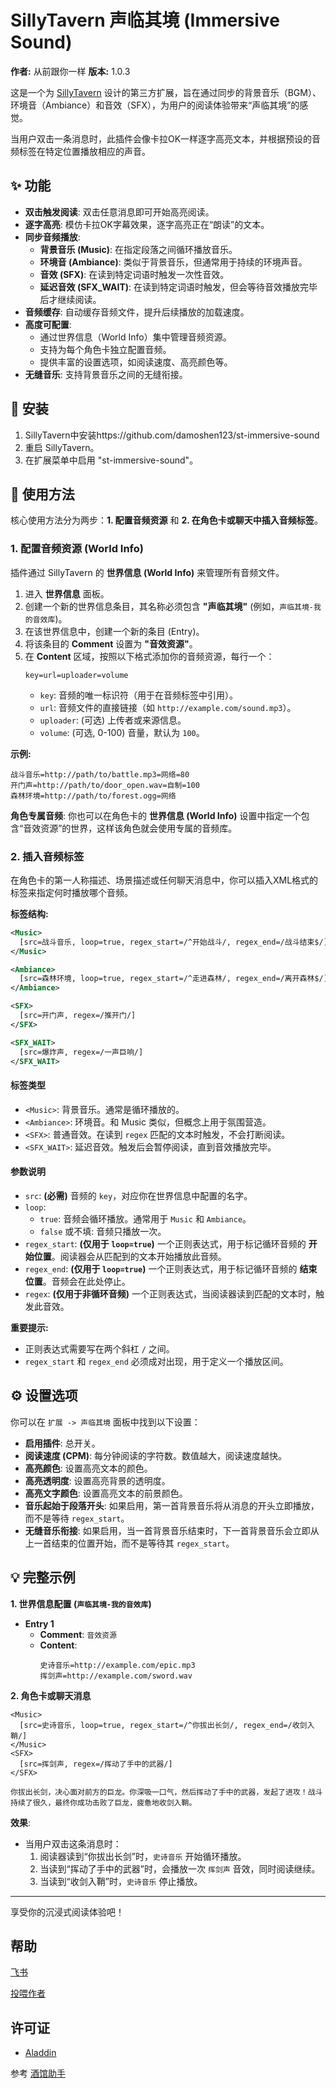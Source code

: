 # SillyTavern 声临其境 (Immersive Sound)

**作者:** 从前跟你一样
**版本:** 1.0.3

这是一个为 [SillyTavern](https://github.com/SillyTavern/SillyTavern) 设计的第三方扩展，旨在通过同步的背景音乐（BGM）、环境音（Ambiance）和音效（SFX），为用户的阅读体验带来“声临其境”的感觉。

当用户双击一条消息时，此插件会像卡拉OK一样逐字高亮文本，并根据预设的音频标签在特定位置播放相应的声音。

## ✨ 功能

- **双击触发阅读**: 双击任意消息即可开始高亮阅读。
- **逐字高亮**: 模仿卡拉OK字幕效果，逐字高亮正在“朗读”的文本。
- **同步音频播放**:
    - **背景音乐 (Music)**: 在指定段落之间循环播放音乐。
    - **环境音 (Ambiance)**: 类似于背景音乐，但通常用于持续的环境声音。
    - **音效 (SFX)**: 在读到特定词语时触发一次性音效。
    - **延迟音效 (SFX_WAIT)**: 在读到特定词语时触发，但会等待音效播放完毕后才继续阅读。
- **音频缓存**: 自动缓存音频文件，提升后续播放的加载速度。
- **高度可配置**:
    - 通过世界信息（World Info）集中管理音频资源。
    - 支持为每个角色卡独立配置音频。
    - 提供丰富的设置选项，如阅读速度、高亮颜色等。
- **无缝音乐**: 支持背景音乐之间的无缝衔接。

## 🚀 安装

1.  SillyTavern中安装https://github.com/damoshen123/st-immersive-sound
2.  重启 SillyTavern。
3.  在扩展菜单中启用 "st-immersive-sound"。

## 📖 使用方法

核心使用方法分为两步：**1. 配置音频资源** 和 **2. 在角色卡或聊天中插入音频标签**。

### 1. 配置音频资源 (World Info)

插件通过 SillyTavern 的 **世界信息 (World Info)** 来管理所有音频文件。

1.  进入 **世界信息** 面板。
2.  创建一个新的世界信息条目，其名称必须包含 **"声临其境"** (例如，`声临其境-我的音效库`)。
3.  在该世界信息中，创建一个新的条目 (Entry)。
4.  将该条目的 **Comment** 设置为 **"音效资源"**。
5.  在 **Content** 区域，按照以下格式添加你的音频资源，每行一个：
    ```
    key=url=uploader=volume
    ```
    - `key`: 音频的唯一标识符（用于在音频标签中引用）。
    - `url`: 音频文件的直接链接（如 `http://example.com/sound.mp3`）。
    - `uploader`: (可选) 上传者或来源信息。
    - `volume`: (可选, 0-100) 音量，默认为 `100`。

**示例:**
```
战斗音乐=http://path/to/battle.mp3=网络=80
开门声=http://path/to/door_open.wav=自制=100
森林环境=http://path/to/forest.ogg=网络
```

**角色专属音频**: 你也可以在角色卡的 **世界信息 (World Info)** 设置中指定一个包含“音效资源”的世界，这样该角色就会使用专属的音频库。

### 2. 插入音频标签

在角色卡的第一人称描述、场景描述或任何聊天消息中，你可以插入XML格式的标签来指定何时播放哪个音频。

**标签结构:**

```xml
<Music>
  [src=战斗音乐, loop=true, regex_start=/^开始战斗/, regex_end=/战斗结束$/]
</Music>

<Ambiance>
  [src=森林环境, loop=true, regex_start=/^走进森林/, regex_end=/离开森林$/]
</Ambiance>

<SFX>
  [src=开门声, regex=/推开门/]
</SFX>

<SFX_WAIT>
  [src=爆炸声, regex=/一声巨响/]
</SFX_WAIT>
```

#### 标签类型

-   `<Music>`: 背景音乐。通常是循环播放的。
-   `<Ambiance>`: 环境音。和 Music 类似，但概念上用于氛围营造。
-   `<SFX>`: 普通音效。在读到 `regex` 匹配的文本时触发，不会打断阅读。
-   `<SFX_WAIT>`: 延迟音效。触发后会暂停阅读，直到音效播放完毕。

#### 参数说明

-   `src`: **(必需)** 音频的 `key`，对应你在世界信息中配置的名字。
-   `loop`:
    - `true`: 音频会循环播放。通常用于 `Music` 和 `Ambiance`。
    - `false` 或不填: 音频只播放一次。
-   `regex_start`: **(仅用于 `loop=true`)** 一个正则表达式，用于标记循环音频的 **开始位置**。阅读器会从匹配到的文本开始播放此音频。
-   `regex_end`: **(仅用于 `loop=true`)** 一个正则表达式，用于标记循环音频的 **结束位置**。音频会在此处停止。
-   `regex`: **(仅用于非循环音频)** 一个正则表达式，当阅读器读到匹配的文本时，触发此音效。

**重要提示:**
- 正则表达式需要写在两个斜杠 `/` 之间。
- `regex_start` 和 `regex_end` 必须成对出现，用于定义一个播放区间。

## ⚙️ 设置选项

你可以在 `扩展 -> 声临其境` 面板中找到以下设置：

- **启用插件**: 总开关。
- **阅读速度 (CPM)**: 每分钟阅读的字符数。数值越大，阅读速度越快。
- **高亮颜色**: 设置高亮文本的颜色。
- **高亮透明度**: 设置高亮背景的透明度。
- **高亮文字颜色**: 设置高亮文本的前景颜色。
- **音乐起始于段落开头**: 如果启用，第一首背景音乐将从消息的开头立即播放，而不是等待 `regex_start`。
- **无缝音乐衔接**: 如果启用，当一首背景音乐结束时，下一首背景音乐会立即从上一首结束的位置开始，而不是等待其 `regex_start`。

## 💡 完整示例

**1. 世界信息配置 (`声临其境-我的音效库`)**

*   **Entry 1**
    *   **Comment**: `音效资源`
    *   **Content**:
        ```
        史诗音乐=http://example.com/epic.mp3
        挥剑声=http://example.com/sword.wav
        ```

**2. 角色卡或聊天消息**

```
<Music>
  [src=史诗音乐, loop=true, regex_start=/^你拔出长剑/, regex_end=/收剑入鞘/]
</Music>
<SFX>
  [src=挥剑声, regex=/挥动了手中的武器/]
</SFX>

你拔出长剑，决心面对前方的巨龙。你深吸一口气，然后挥动了手中的武器，发起了进攻！战斗持续了很久，最终你成功击败了巨龙，疲惫地收剑入鞘。
```

**效果**:
- 当用户双击这条消息时：
    1.  阅读器读到“你拔出长剑”时，`史诗音乐` 开始循环播放。
    2.  当读到“挥动了手中的武器”时，会播放一次 `挥剑声` 音效，同时阅读继续。
    3.  当读到“收剑入鞘”时，`史诗音乐` 停止播放。

---
享受你的沉浸式阅读体验吧！

## 帮助

[飞书](https://gxcgf4l6b2y.feishu.cn/wiki/IS3xwfqG7ii78pkwqkkcE8donUb?from=from_copylink)

[投喂作者](https://afdian.com/a/cqgnyy)

## 许可证

- [Aladdin](LICENSE)

参考
[酒馆助手](https://github.com/N0VI028/JS-Slash-Runner/tree/main)